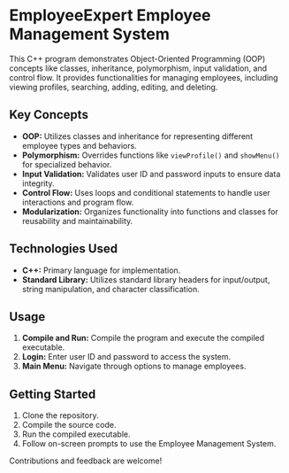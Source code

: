 # EmployeeExpert Employee Management System

This C++ program demonstrates Object-Oriented Programming (OOP) concepts like classes, inheritance, polymorphism, input validation, and control flow. It provides functionalities for managing employees, including viewing profiles, searching, adding, editing, and deleting.

## Key Concepts
- **OOP:** Utilizes classes and inheritance for representing different employee types and behaviors.
- **Polymorphism:** Overrides functions like `viewProfile()` and `showMenu()` for specialized behavior.
- **Input Validation:** Validates user ID and password inputs to ensure data integrity.
- **Control Flow:** Uses loops and conditional statements to handle user interactions and program flow.
- **Modularization:** Organizes functionality into functions and classes for reusability and maintainability.

## Technologies Used
- **C++:** Primary language for implementation.
- **Standard Library:** Utilizes standard library headers for input/output, string manipulation, and character classification.

## Usage
1. **Compile and Run:** Compile the program and execute the compiled executable.
2. **Login:** Enter user ID and password to access the system.
3. **Main Menu:** Navigate through options to manage employees.

## Getting Started
1. Clone the repository.
2. Compile the source code.
3. Run the compiled executable.
4. Follow on-screen prompts to use the Employee Management System.

Contributions and feedback are welcome!

